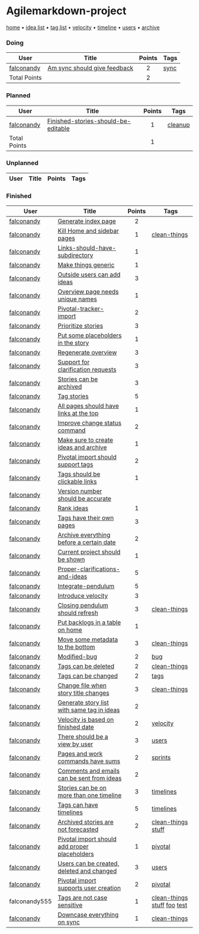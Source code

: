 # Agilemarkdown-project

[home](index.md) • [idea list](ideas.md) • [tag list](tags.md) • [velocity](velocity.md) • [timeline](timeline.md) • [users](users.md) • [archive](agilemarkdown-project/archive.md)

### Doing
| User | Title | Points | Tags |
|---|---|:---:|---|
| [falconandy](users/Andrey%20Sokolov.md) | [Am sync should give feedback](agilemarkdown-project/Am-sync-should-give-feedback.md) | 2 | [sync](tags/sync.md) |
| Total Points | | 2 | |

### Planned
| User | Title | Points | Tags |
|---|---|:---:|---|
| [falconandy](users/Andrey%20Sokolov.md) | [Finished-stories-should-be-editable](agilemarkdown-project/finished-stories-should-be-editable.md) | 1 | [cleanup](tags/cleanup.md) |
| Total Points | | 1 | |

### Unplanned
| User | Title | Points | Tags |
|---|---|:---:|---|

### Finished
| User | Title | Points | Tags |
|---|---|:---:|---|
| [falconandy](users/Andrey%20Sokolov.md) | [Generate index page](agilemarkdown-project/generate-index-page.md) | 2 |  |
| [falconandy](users/Andrey%20Sokolov.md) | [Kill Home and sidebar pages](agilemarkdown-project/kill-Home-and-sidebar-pages.md) | 1 | [clean-things](tags/clean-things.md) |
| [falconandy](users/Andrey%20Sokolov.md) | [Links-should-have-subdirectory](agilemarkdown-project/links-should-have-subdirectory.md) | 1 |  |
| [falconandy](users/Andrey%20Sokolov.md) | [Make things generic](agilemarkdown-project/make-things-generic.md) | 1 |  |
| [falconandy](users/Andrey%20Sokolov.md) | [Outside users can add ideas](agilemarkdown-project/outside-users-can-add-ideas.md) | 3 |  |
| [falconandy](users/Andrey%20Sokolov.md) | [Overview page needs unique names](agilemarkdown-project/overview-page-needs-unique-names.md) | 1 |  |
| [falconandy](users/Andrey%20Sokolov.md) | [Pivotal-tracker-import](agilemarkdown-project/pivotal-tracker-import.md) | 2 |  |
| [falconandy](users/Andrey%20Sokolov.md) | [Prioritize stories](agilemarkdown-project/prioritize-stories.md) | 3 |  |
| [falconandy](users/Andrey%20Sokolov.md) | [Put some placeholders in the story](agilemarkdown-project/put-some-placeholders-in-the-story.md) | 1 |  |
| [falconandy](users/Andrey%20Sokolov.md) | [Regenerate overview](agilemarkdown-project/regenerate-overview.md) | 3 |  |
| [falconandy](users/Andrey%20Sokolov.md) | [Support for clarification requests](agilemarkdown-project/support-for-clarification-requests.md) | 3 |  |
| [falconandy](users/Andrey%20Sokolov.md) | [Stories can be archived](agilemarkdown-project/stories-can-be-archived.md) | 3 |  |
| [falconandy](users/Andrey%20Sokolov.md) | [Tag stories](agilemarkdown-project/tag-stories.md) | 5 |  |
| [falconandy](users/Andrey%20Sokolov.md) | [All pages should have links at the top](agilemarkdown-project/all-pages-should-have-links-at-the-top.md) | 1 |  |
| [falconandy](users/Andrey%20Sokolov.md) | [Improve change status command](agilemarkdown-project/improve-change-status-command.md) | 2 |  |
| [falconandy](users/Andrey%20Sokolov.md) | [Make sure to create ideas and archive](agilemarkdown-project/make-sure-to-create-ideas-and-archive.md) | 1 |  |
| [falconandy](users/Andrey%20Sokolov.md) | [Pivotal import should support tags](agilemarkdown-project/pivotal-import-should-support-tags.md) | 2 |  |
| [falconandy](users/Andrey%20Sokolov.md) | [Tags should be clickable links](agilemarkdown-project/tags-should-be-clickable-links.md) | 1 |  |
| [falconandy](users/Andrey%20Sokolov.md) | [Version number should be accurate](agilemarkdown-project/version-number-should-be-accurate.md) |  |  |
| [falconandy](users/Andrey%20Sokolov.md) | [Rank ideas](agilemarkdown-project/rank-ideas.md) | 1 |  |
| [falconandy](users/Andrey%20Sokolov.md) | [Tags have their own pages](agilemarkdown-project/tags-have-their-own-pages.md) | 3 |  |
| [falconandy](users/Andrey%20Sokolov.md) | [Archive everything before a certain date](agilemarkdown-project/archive-everything-before-a-certain-date.md) | 2 |  |
| [falconandy](users/Andrey%20Sokolov.md) | [Current project should be shown](agilemarkdown-project/current-project-should-be-shown.md) | 1 |  |
| [falconandy](users/Andrey%20Sokolov.md) | [Proper-clarifications-and-ideas](agilemarkdown-project/proper-clarifications-and-ideas.md) | 5 |  |
| [falconandy](users/Andrey%20Sokolov.md) | [Integrate-pendulum](agilemarkdown-project/integrate-pendulum.md) | 5 |  |
| [falconandy](users/Andrey%20Sokolov.md) | [Introduce velocity](agilemarkdown-project/introduce-velocity.md) | 3 |  |
| [falconandy](users/Andrey%20Sokolov.md) | [Closing pendulum should refresh](agilemarkdown-project/closing-pendulum-should-refresh.md) | 3 | [clean-things](tags/clean-things.md) |
| [falconandy](users/Andrey%20Sokolov.md) | [Put backlogs in a table on home](agilemarkdown-project/put-backlogs-in-a-table-on-home.md) | 1 |  |
| [falconandy](users/Andrey%20Sokolov.md) | [Move some metadata to the bottom](agilemarkdown-project/Move-some-metadata-to-the-bottom.md) | 3 | [clean-things](tags/clean-things.md) |
| [falconandy](users/Andrey%20Sokolov.md) | [Modified-bug](agilemarkdown-project/modified-bug.md) | 2 | [bug](tags/bug.md) |
| [falconandy](users/Andrey%20Sokolov.md) | [Tags can be deleted](agilemarkdown-project/Tags-can-be-deleted.md) | 2 | [clean-things](tags/clean-things.md) |
| [falconandy](users/Andrey%20Sokolov.md) | [Tags can be changed](agilemarkdown-project/Tags-can-be-changed.md) | 2 | [tags](tags/tags.md) |
| [falconandy](users/Andrey%20Sokolov.md) | [Change file when story title changes](agilemarkdown-project/change-file-when-story-title-changes.md) | 3 | [clean-things](tags/clean-things.md) |
| [falconandy](users/Andrey%20Sokolov.md) | [Generate story list with same tag in ideas](agilemarkdown-project/Generate-story-list-with-same-tag-in-ideas.md) | 2 |  |
| [falconandy](users/Andrey%20Sokolov.md) | [Velocity is based on finished date](agilemarkdown-project/velocity-is-based-on-finished-date.md) | 2 | [velocity](tags/velocity.md) |
| [falconandy](users/Andrey%20Sokolov.md) | [There should be a view by user](agilemarkdown-project/There-should-be-a-view-by-user.md) | 3 | [users](tags/users.md) |
| [falconandy](users/Andrey%20Sokolov.md) | [Pages and work commands have sums](agilemarkdown-project/Pages-and-work-commands-have-sums.md) | 2 | [sprints](tags/sprints.md) |
| [falconandy](users/Andrey%20Sokolov.md) | [Comments and emails can be sent from ideas](agilemarkdown-project/comments-and-emails-can-be-sent-from-ideas.md) | 2 |  |
| [falconandy](users/Andrey%20Sokolov.md) | [Stories can be on more than one timeline](agilemarkdown-project/stories-can-be-on-more-than-one-timeline.md) | 3 | [timelines](tags/timelines.md) |
| [falconandy](users/Andrey%20Sokolov.md) | [Tags can have timelines](agilemarkdown-project/Tags-can-have-timelines.md) | 5 | [timelines](tags/timelines.md) |
| [falconandy](users/Andrey%20Sokolov.md) | [Archived stories are not forecasted](agilemarkdown-project/archived-stories-are-not-forecasted.md) | 2 | [clean-things](tags/clean-things.md) [stuff](tags/stuff.md) |
| [falconandy](users/Andrey%20Sokolov.md) | [Pivotal import should add proper placeholders](agilemarkdown-project/pivotal-import-should-add-proper-placeholders.md) | 1 | [pivotal](tags/pivotal.md) |
| [falconandy](users/Andrey%20Sokolov.md) | [Users can be created, deleted and changed](agilemarkdown-project/users-can-be-created-deleted-and-changed.md) | 3 | [users](tags/users.md) |
| [falconandy](users/Andrey%20Sokolov.md) | [Pivotal import supports user creation](agilemarkdown-project/Pivotal-import-supports-user-creation.md) | 2 | [pivotal](tags/pivotal.md) |
| falconandy555 | [Tags are not case sensitive](agilemarkdown-project/Tags-are-not-case-sensitive.md) | 1 | [clean-things](tags/clean-things.md) [stuff](tags/stuff.md) [foo](tags/foo.md) [test](tags/test.md) |
| [falconandy](users/Andrey%20Sokolov.md) | [Downcase everything on sync](agilemarkdown-project/downcase-everything-on-sync.md) | 1 | [clean-things](tags/clean-things.md) |
